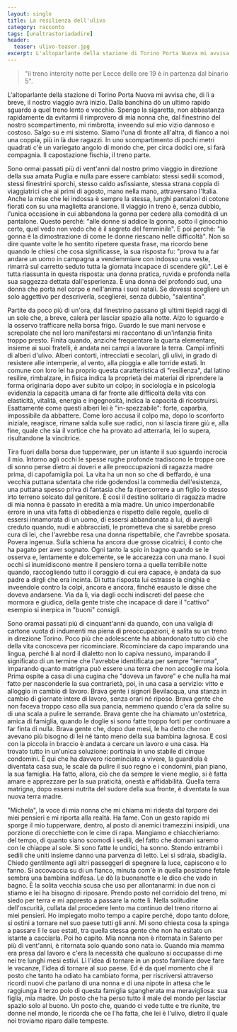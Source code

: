 ```yaml
---
layout: single
title: La resilienza dell'ulivo
category: racconto
tags: [unaltrastoriadadire]
header: 
  teaser: ulivo-teaser.jpg
excerpt: L'altoparlante della stazione di Torino Porta Nuova mi avvisa che, di l&igrave; a breve, il nostro viaggio avr&agrave; inizio. Dalla banchina d&ograve; un ultimo rapido sguardo a quel treno lento e vecchio. Spengo la sigaretta, non abbastanza rapidamente da evitarmi il rimprovero di mia nonna che, dal finestrino del nostro scompartimento, mi rimbrotta, inveendo sul mio vizio dannoso e costoso. Salgo su e mi sistemo. Siamo l'una di fronte all'altra, di fianco a noi una coppia, pi&ugrave; in l&agrave; due ragazzi. In uno scompartimento di pochi metri quadrati c'&egrave; un variegato angolo di mondo che, per circa dodici ore, si far&agrave; compagnia. Il capostazione fischia, il treno parte. 
---
```


> "il treno intercity notte per Lecce delle ore 19 &egrave; in partenza dal binario 5".

L'altoparlante della stazione di Torino Porta Nuova mi avvisa che, di l&igrave; a breve, il nostro viaggio avr&agrave; inizio. Dalla banchina d&ograve; un ultimo rapido sguardo a quel treno lento e vecchio. Spengo la sigaretta, non abbastanza rapidamente da evitarmi il rimprovero di mia nonna che, dal finestrino del nostro scompartimento, mi rimbrotta, inveendo sul mio vizio dannoso e costoso. Salgo su e mi sistemo. Siamo l'una di fronte all'altra, di fianco a noi una coppia, pi&ugrave; in l&agrave; due ragazzi. In uno scompartimento di pochi metri quadrati c'&egrave; un variegato angolo di mondo che, per circa dodici ore, si far&agrave; compagnia. Il capostazione fischia, il treno parte. 

Sono ormai passati pi&ugrave; di vent'anni dal nostro primo viaggio in direzione della sua amata Puglia e nulla pare essere cambiato: stessi sedili scomodi, stessi finestrini sporchi, stesso caldo asfissiante, stessa strana coppia di viaggiatrici che ai primi di agosto, mano nella mano, attraversano l'Italia. Anche la mise che lei indossa &egrave; sempre la stessa, lunghi pantaloni di cotone fiorati con su una maglietta arancione. Il viaggio in treno &egrave;, senza dubbio, l'unica occasione in cui abbandona la gonna per cedere alla comodit&agrave; di un pantalone. Questo perché: "alle donne si addice la gonna, sotto il ginocchio certo, quel vedo non vedo che &egrave; il segreto del femminile". E poi perché: "la gonna &egrave; la dimostrazione di come le donne riescano nelle difficolt&agrave;". Non so dire quante volte le ho sentito ripetere questa frase, ma ricordo bene quando le chiesi che cosa significasse, la sua risposta fu: "prova tu a far andare un uomo in campagna a vendemmiare con indosso una veste, rimarr&agrave; sul carretto seduto tutta la giornata incapace di scendere gi&ugrave;". Lei &egrave; tutta riassunta in questa risposta: una donna pratica, ruvida e profonda nella sua saggezza dettata dall'esperienza. &Egrave; una donna del profondo sud, una donna che porta nel corpo e nell'anima i suoi natali. Se dovessi scegliere un solo aggettivo per descriverla, sceglierei, senza dubbio, "salentina".

Partite da poco pi&ugrave; di un'ora, dal finestrino passano gli ultimi tiepidi raggi di un sole che, a breve, caler&agrave; per lasciar spazio alla notte. Alzo lo sguardo e la osservo trafficare nella borsa frigo. Guardo le sue mani nervose e screpolate che nel loro manifestarsi mi raccontano di un'infanzia finita troppo presto. Finita quando, anziché frequentare la quarta elementare, insieme ai suoi fratelli, &egrave; andata nei campi a lavorare la terra. Campi infiniti di alberi d'ulivo. Alberi contorti, intrecciati e secolari, gli ulivi, in grado di resistere alle intemperie, al vento, alla pioggia e alle torride estati. In comune con loro lei ha proprio questa caratteristica di "resilienza", dal latino resilire, rimbalzare, in fisica indica la propriet&agrave; dei materiai di riprendere la forma originaria dopo aver subito un colpo; in sociologia e in psicologia evidenzia la capacit&agrave; umana di far fronte alle difficolt&agrave; della vita con elasticit&agrave;, vitalit&agrave;, energia e ingegnosit&agrave;, indica la capacit&agrave; di ricostruirsi. Esattamente come questi alberi lei &egrave; "in-spezzabile": forte, caparbia, impossibile da abbattere. Come loro accusa il colpo ma, dopo lo sconforto iniziale, reagisce, rimane salda sulle sue radici, non si lascia tirare gi&ugrave; e, alla fine, quale che sia il vortice che ha provato ad atterrarla, lei lo supera, risultandone la vincitrice.  

Tira fuori dalla borsa due tupperware, per un istante il suo sguardo incrocia il mio. Intorno agli occhi le spesse rughe profonde tradiscono le troppe ore di sonno perse dietro ai doveri e alle preoccupazioni di ragazza madre prima, di capofamiglia poi. La vita ha un non so che di beffardo, &egrave; una vecchia puttana sdentata che ride godendosi la commedia dell'esistenza, una puttana spesso priva di fantasia che fa ripercorrere a un figlio lo stesso irto terreno solcato dal genitore. &Egrave; cos&igrave; il destino solitario di ragazza madre di mia nonna &egrave; passato in eredit&agrave; a mia madre. 
Un unico imperdonabile errore in una vita fatta di obbedienza e rispetto delle regole, quello di essersi innamorata di un uomo, di essersi abbandonata a lui, di avergli creduto quando, nudi e abbracciati, le prometteva che si sarebbe preso cura di lei, che l'avrebbe resa una donna rispettabile, che l'avrebbe sposata. Povera ingenua. Sulla schiena ha ancora due grosse cicatrici, il conto che ha pagato per aver sognato. Ogni tanto la spio in bagno quando se le osserva e, lentamente e dolcemente, se le accarezza con una mano. I suoi occhi si inumidiscono mentre il pensiero torna a quella terribile notte quando, raccogliendo tutto il coraggio di cui era capace, &egrave; andata da suo padre a dirgli che era incinta. Di tutta risposta lui estrasse la cinghia e inveendole contro la colp&igrave;, ancora e ancora, finché esausto le disse che doveva andarsene. Via da l&igrave;, via dagli occhi indiscreti del paese che mormora e giudica, della gente triste che incapace di dare il "cattivo" esempio si inerpica in "buoni" consigli. 

Sono oramai passati pi&ugrave; di cinquant'anni da quando, con una valigia di cartone vuota di indumenti ma piena di preoccupazioni, &egrave; salita su un treno in direzione Torino. Poco pi&ugrave; che adolescente ha abbandonato tutto ci&ograve; che della vita conosceva per ricominciare. Ricominciare da capo imparando una lingua, perché l&igrave; al nord il dialetto non lo capiva nessuno, imparando il significato di un termine che l'avrebbe identificata per sempre "terrona", imparando quanto matrigna pu&ograve; essere una terra che non accoglie ma isola. Prima ospite a casa di una cugina che "doveva un favore" e che nulla ha mai fatto per nasconderle la sua contrariet&agrave;, poi, in una casa a servizio: vitto e alloggio in cambio di lavoro. Brava gente i signori Bevilacqua, una stanza in cambio di giornate intere di lavoro, senza orari né riposo. Brava gente che non faceva troppo caso alla sua pancia, nemmeno quando c'era da salire su di una scala a pulire le serrande. Brava gente che ha chiamato un'ostetrica, amica di famiglia, quando le doglie si sono fatte troppo forti per continuare a far finta di nulla. Brava gente che, dopo due mesi, le ha detto che non avevano pi&ugrave; bisogno di lei né tanto meno della sua bambina lagnosa. E cos&igrave; con la piccola in braccio &egrave; andata a cercare un lavoro e una casa. Ha trovato tutto in un'unica soluzione: portinaia in uno stabile di cinque condomini. &Egrave; qui che ha davvero ricominciato a vivere, la guardiola &egrave; diventata casa sua, le scale da pulire il suo regno e i condomini, pian piano, la sua famiglia. Ha fatto, allora, ci&ograve; che da sempre le viene meglio, si &egrave; fatta amare e apprezzare per la sua praticit&agrave;, onest&agrave; e affidabilit&agrave;. Quella terra matrigna, dopo essersi nutrita del sudore della sua fronte, &egrave; diventata la sua nuova terra madre. 

"Michela", la voce di mia nonna che mi chiama mi ridesta dal torpore dei miei pensieri e mi riporta alla realt&agrave;. Ha fame. Con un gesto rapido mi sporge il mio tupperware, dentro, al posto di anemici tramezzini insipidi, una porzione di orecchiette con le cime di rapa. Mangiamo e chiacchieriamo: del tempo, di quanto siano scomodi i sedili, del fatto che domani saremo con le chiappe al sole. Si sono fatte le undici, ha sonno. Stendo entrambi i sedili che uniti insieme danno una parvenza di letto. Lei si sdraia, sbadiglia. Chiedo gentilmente agli altri passeggeri di spegnere la luce, capiscono e lo fanno. Si accovaccia su di un fianco, minuta com'&egrave; in quella posizione fetale sembra una bambina indifesa. Le d&ograve; la buonanotte e le dico che vado in bagno. &Egrave; la solita vecchia scusa che uso per allontanarmi: in due non ci stiamo e lei ha bisogno di riposare. Prendo posto nel corridoio del treno, mi siedo per terra e mi appresto a passare la notte l&igrave;. Nella solitudine dell'oscurit&agrave;, cullata dal procedere lento ma continuo del treno ritorno ai miei pensieri. 
Ho impiegato molto tempo a capire perché, dopo tanto dolore, si ostini a tornare nel suo paese tutti gli anni. Mi sono chiesta cosa la spinga a passare l&igrave; le sue estati, tra quella stessa gente che non ha esitato un istante a cacciarla. Poi ho capito. Mia nonna non &egrave; ritornata in Salento per pi&ugrave; di vent'anni, &egrave; ritornata solo quando sono nata io. Quando mia mamma era presa dal lavoro e c'era la necessit&agrave; che qualcuno si occupasse di me nei tre lunghi mesi estivi. L&igrave; l'idea di tornare in un posto familiare dove fare le vacanze, l'idea di tornare al suo paese. Ed &egrave; da quel momento che il posto che tanto ha odiato ha cambiato forma, per riscriversi attraverso ricordi nuovi che parlano di una nonna e di una nipote in attesa che le raggiunga il terzo polo di questa famiglia sgangherata ma meravigliosa: sua figlia, mia madre. Un posto che ha perso tutto il male del mondo per lasciar spazio solo al buono. Un posto che, quando ci vede tutte e tre riunite, tre donne nel mondo, le ricorda che ce l'ha fatta, che lei &egrave; l'ulivo, dietro il quale noi troviamo riparo dalle tempeste. 

